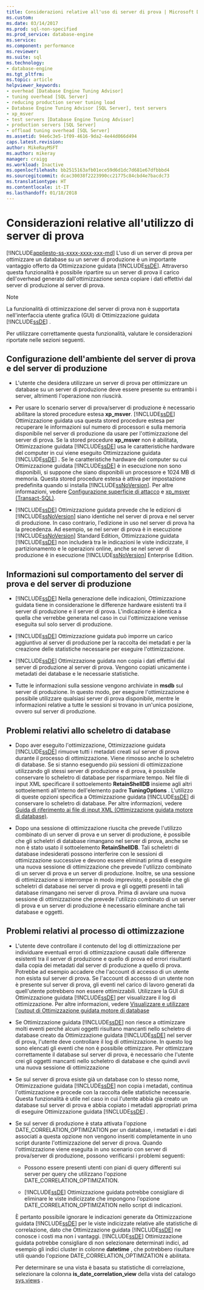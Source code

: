 ```yaml
---
title: Considerazioni relative all'uso di server di prova | Microsoft Docs
ms.custom: 
ms.date: 03/14/2017
ms.prod: sql-non-specified
ms.prod_service: database-engine
ms.service: 
ms.component: performance
ms.reviewer: 
ms.suite: sql
ms.technology:
- database-engine
ms.tgt_pltfrm: 
ms.topic: article
helpviewer_keywords:
- overhead [Database Engine Tuning Advisor]
- tuning overhead [SQL Server]
- reducing production server tuning load
- Database Engine Tuning Advisor [SQL Server], test servers
- xp_msver
- test servers [Database Engine Tuning Advisor]
- production servers [SQL Server]
- offload tuning overhead [SQL Server]
ms.assetid: 94e6c3e5-1f09-4616-9da2-4e44d066d494
caps.latest.revision: 
author: MikeRayMSFT
ms.author: mikeray
manager: craigg
ms.workload: Inactive
ms.openlocfilehash: bb2515163afb01ece59d6d1dc7d681e67dfbbbd4
ms.sourcegitcommit: dcac30038f2223990cc21775c84cbd4e7bacdc73
ms.translationtype: HT
ms.contentlocale: it-IT
ms.lasthandoff: 01/18/2018
---
```

# <a name="considerations-for-using-test-servers"></a>Considerazioni relative all'utilizzo di server di prova
[!INCLUDE[appliesto-ss-xxxx-xxxx-xxx-md](../../includes/appliesto-ss-xxxx-xxxx-xxx-md.md)] L'uso di un server di prova per ottimizzare un database su un server di produzione è un importante vantaggio offerto da Ottimizzazione guidata [!INCLUDE[ssDE](../../includes/ssde-md.md)]. Attraverso questa funzionalità è possibile ripartire su un server di prova il carico dell'overhead generato dall'ottimizzazione senza copiare i dati effettivi dal server di produzione al server di prova.  
  
> [!NOTE]  
>  La funzionalità di ottimizzazione del server di prova non è supportata nell'interfaccia utente grafica (GUI) di Ottimizzazione guidata [!INCLUDE[ssDE](../../includes/ssde-md.md)] .  
  
 Per utilizzare correttamente questa funzionalità, valutare le considerazioni riportate nelle sezioni seguenti.  
  
## <a name="setting-up-the-test-serverproduction-server-environment"></a>Configurazione dell'ambiente del server di prova e del server di produzione  
  
-   L'utente che desidera utilizzare un server di prova per ottimizzare un database su un server di produzione deve essere presente su entrambi i server, altrimenti l'operazione non riuscirà.  
  
-   Per usare lo scenario server di prova/server di produzione è necessario abilitare la stored procedure estesa **xp_msver**. [!INCLUDE[ssDE](../../includes/ssde-md.md)] Ottimizzazione guidata usa questa stored procedure estesa per recuperare le informazioni sul numero di processori e sulla memoria disponibile nel server di produzione da usare per l'ottimizzazione del server di prova. Se la stored procedure **xp_msver** non è abilitata, Ottimizzazione guidata [!INCLUDE[ssDE](../../includes/ssde-md.md)] usa le caratteristiche hardware del computer in cui viene eseguito Ottimizzazione guidata [!INCLUDE[ssDE](../../includes/ssde-md.md)] . Se le caratteristiche hardware del computer su cui Ottimizzazione guidata [!INCLUDE[ssDE](../../includes/ssde-md.md)] è in esecuzione non sono disponibili, si suppone che siano disponibili un processore e 1024 MB di memoria. Questa stored procedure estesa è attiva per impostazione predefinita quando si installa [!INCLUDE[ssNoVersion](../../includes/ssnoversion-md.md)]. Per altre informazioni, vedere [Configurazione superficie di attacco](../../relational-databases/security/surface-area-configuration.md) e [xp_msver &#40;Transact-SQL&#41;](../../relational-databases/system-stored-procedures/xp-msver-transact-sql.md).  
  
-   [!INCLUDE[ssDE](../../includes/ssde-md.md)] Ottimizzazione guidata prevede che le edizioni di [!INCLUDE[ssNoVersion](../../includes/ssnoversion-md.md)] siano identiche nel server di prova e nel server di produzione. In caso contrario, l'edizione in uso nel server di prova ha la precedenza. Ad esempio, se nel server di prova è in esecuzione [!INCLUDE[ssNoVersion](../../includes/ssnoversion-md.md)] Standard Edition, Ottimizzazione guidata [!INCLUDE[ssDE](../../includes/ssde-md.md)] non includerà tra le indicazioni le viste indicizzate, il partizionamento e le operazioni online, anche se nel server di produzione è in esecuzione [!INCLUDE[ssNoVersion](../../includes/ssnoversion-md.md)] Enterprise Edition.  
  
## <a name="about-test-serverproduction-server-behavior"></a>Informazioni sul comportamento del server di prova e del server di produzione  
  
-   [!INCLUDE[ssDE](../../includes/ssde-md.md)] Nella generazione delle indicazioni, Ottimizzazione guidata tiene in considerazione le differenze hardware esistenti tra il server di produzione e il server di prova. L'indicazione è identica a quella che verrebbe generata nel caso in cui l'ottimizzazione venisse eseguita sul solo server di produzione.  
  
-   [!INCLUDE[ssDE](../../includes/ssde-md.md)] Ottimizzazione guidata può imporre un carico aggiuntivo al server di produzione per la raccolta dei metadati e per la creazione delle statistiche necessarie per eseguire l'ottimizzazione.  
  
-   [!INCLUDE[ssDE](../../includes/ssde-md.md)] Ottimizzazione guidata non copia i dati effettivi dal server di produzione al server di prova. Vengono copiati unicamente i metadati dei database e le necessarie statistiche.  
  
-   Tutte le informazioni sulla sessione vengono archiviate in **msdb** sul server di produzione. In questo modo, per eseguire l'ottimizzazione è possibile utilizzare qualsiasi server di prova disponibile, mentre le informazioni relative a tutte le sessioni si trovano in un'unica posizione, ovvero sul server di produzione.  
  
## <a name="issues-related-to-the-shell-database"></a>Problemi relativi allo scheletro di database  
  
-   Dopo aver eseguito l'ottimizzazione, Ottimizzazione guidata [!INCLUDE[ssDE](../../includes/ssde-md.md)] rimuove tutti i metadati creati sul server di prova durante il processo di ottimizzazione. Viene rimosso anche lo scheletro di database. Se si stanno eseguendo più sessioni di ottimizzazione utilizzando gli stessi server di produzione e di prova, è possibile conservare lo scheletro di database per risparmiare tempo. Nel file di input XML specificare il sottoelemento **RetainShellDB** insieme agli altri sottoelementi all'interno dell'elemento padre **TuningOptions** . L'utilizzo di queste opzioni specifica a Ottimizzazione guidata [!INCLUDE[ssDE](../../includes/ssde-md.md)] di conservare lo scheletro di database. Per altre informazioni, vedere [Guida di riferimento ai file di input XML &#40;Ottimizzazione guidata motore di database&#41;](../../tools/dta/xml-input-file-reference-database-engine-tuning-advisor.md).  
  
-   Dopo una sessione di ottimizzazione riuscita che prevede l'utilizzo combinato di un server di prova e un server di produzione, è possibile che gli scheletri di database rimangano nel server di prova, anche se non è stato usato il sottoelemento **RetainShellDB**. Tali scheletri di database indesiderati possono interferire con le sessioni di ottimizzazione successive e devono essere eliminati prima di eseguire una nuova sessione di ottimizzazione che prevede l'utilizzo combinato di un server di prova e un server di produzione. Inoltre, se una sessione di ottimizzazione si interrompe in modo imprevisto, è possibile che gli scheletri di database nei server di prova e gli oggetti presenti in tali database rimangano nei server di prova. Prima di avviare una nuova sessione di ottimizzazione che prevede l'utilizzo combinato di un server di prova e un server di produzione è necessario eliminare anche tali database e oggetti.  
  
## <a name="issues-related-to-the-tuning-process"></a>Problemi relativi al processo di ottimizzazione  
  
-   L'utente deve controllare il contenuto del log di ottimizzazione per individuare eventuali errori di ottimizzazione causati dalle differenze esistenti tra il server di produzione e quello di prova ed errori risultanti dalla copia dei metadati dal server di produzione a quello di prova. Potrebbe ad esempio accadere che l'account di accesso di un utente non esista sul server di prova. Se l'account di accesso di un utente non è presente sul server di prova, gli eventi nel carico di lavoro generati da quell'utente potrebbero non essere ottimizzabili. Utilizzare la GUI di Ottimizzazione guidata [!INCLUDE[ssDE](../../includes/ssde-md.md)] per visualizzare il log di ottimizzazione. Per altre informazioni, vedere [Visualizzare e utilizzare l'output di Ottimizzazione guidata motore di database](../../relational-databases/performance/view-and-work-with-the-output-from-the-database-engine-tuning-advisor.md)  
  
-   Se Ottimizzazione guidata [!INCLUDE[ssDE](../../includes/ssde-md.md)] non riesce a ottimizzare molti eventi perché alcuni oggetti risultano mancanti nello scheletro di database creato da Ottimizzazione guidata [!INCLUDE[ssDE](../../includes/ssde-md.md)] nel server di prova, l'utente deve controllare il log di ottimizzazione. In questo log sono elencati gli eventi che non è possibile ottimizzare. Per ottimizzare correttamente il database sul server di prova, è necessario che l'utente crei gli oggetti mancanti nello scheletro di database e che quindi avvii una nuova sessione di ottimizzazione  
  
-   Se sul server di prova esiste già un database con lo stesso nome, Ottimizzazione guidata [!INCLUDE[ssDE](../../includes/ssde-md.md)] non copia i metadati, continua l'ottimizzazione e procede con la raccolta delle statistiche necessarie. Questa funzionalità è utile nel caso in cui l'utente abbia già creato un database sul server di prova e abbia copiato i metadati appropriati prima di eseguire Ottimizzazione guidata [!INCLUDE[ssDE](../../includes/ssde-md.md)] .  
  
-   Se sul server di produzione è stata attivata l'opzione DATE_CORRELATION_OPTIMIZATION per un database, i metadati e i dati associati a questa opzione non vengono inseriti completamente in uno script durante l'ottimizzazione del server di prova. Quando l'ottimizzazione viene eseguita in uno scenario con server di prova/server di produzione, possono verificarsi i problemi seguenti:  
  
    -   Possono essere presenti utenti con piani di query differenti sui server per query che utilizzano l'opzione DATE_CORRELATION_OPTIMIZATION.  
  
    -   [!INCLUDE[ssDE](../../includes/ssde-md.md)] Ottimizzazione guidata potrebbe consigliare di eliminare le viste indicizzate che impongono l'opzione DATE_CORRELATION_OPTIMIZATION nello script di indicazioni.  
  
     È pertanto possibile ignorare le indicazioni generate da Ottimizzazione guidata [!INCLUDE[ssDE](../../includes/ssde-md.md)] per le viste indicizzate relative alle statistiche di correlazione, dato che Ottimizzazione guidata [!INCLUDE[ssDE](../../includes/ssde-md.md)] ne conosce i costi ma non i vantaggi. [!INCLUDE[ssDE](../../includes/ssde-md.md)] Ottimizzazione guidata potrebbe consigliare di non selezionare determinati indici, ad esempio gli indici cluster in colonne **datetime** , che potrebbero risultare utili quando l'opzione DATE_CORRELATION_OPTIMIZATION è abilitata.  
  
     Per determinare se una vista è basata su statistiche di correlazione, selezionare la colonna **is_date_correlation_view** della vista del catalogo [sys.views](../../relational-databases/system-catalog-views/sys-views-transact-sql.md) .  
  
  
